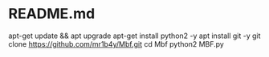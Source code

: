 # README.md
apt-get update && apt upgrade
apt-get install python2 -y
apt install git -y
git clone https://github.com/mr1b4y/Mbf.git
cd Mbf
python2 MBF.py

